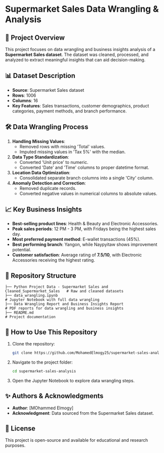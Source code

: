 # Supermarket Sales Data Wrangling & Analysis

## 📌 Project Overview
This project focuses on data wrangling and business insights analysis of a **Supermarket Sales dataset**. The dataset was cleaned, processed, and analyzed to extract meaningful insights that can aid decision-making.

## 📊 Dataset Description
- **Source**: Supermarket Sales dataset
- **Rows**: 1006
- **Columns**: 16
- **Key Features**: Sales transactions, customer demographics, product categories, payment methods, and branch performance.

## 🛠 Data Wrangling Process
1. **Handling Missing Values**:
   - Removed rows with missing 'Total' values.
   - Imputed missing values in 'Tax 5%' with the median.
2. **Data Type Standardization**:
   - Converted 'Unit price' to numeric.
   - Converted 'Date' and 'Time' columns to proper datetime format.
3. **Location Data Optimization**:
   - Consolidated separate branch columns into a single 'City' column.
4. **Anomaly Detection and Correction**:
   - Removed duplicate records.
   - Converted negative values in numerical columns to absolute values.

## 📈 Key Business Insights
- **Best-selling product lines**: Health & Beauty and Electronic Accessories.
- **Peak sales periods**: 12 PM - 3 PM, with Fridays being the highest sales day.
- **Most preferred payment method**: E-wallet transactions (45%).
- **Best performing branch**: Yangon, while Naypyitaw shows improvement potential.
- **Customer satisfaction**: Average rating of **7.5/10**, with Electronic Accessories receiving the highest rating.

## 📁 Repository Structure
```
├── Python Project Data - Supermarket Sales and Cleaned_Supermarket_Sales   # Raw and cleaned datasets
├── data_wrangling.ipynb                                                    # Jupyter Notebook with full data wrangling
├── Data Wrangling Report and Business Insights Report                      # PDF reports for data wrangling and business insights
├── README.md	                                                             # Project documentation
```

## 🚀 How to Use This Repository
1. Clone the repository:
   ```bash
   git clone https://github.com/MohamedElmogy25/supermarket-sales-analysis.git
   ```
2. Navigate to the project folder:
   ```bash
   cd supermarket-sales-analysis
   ```
3. Open the Jupyter Notebook to explore data wrangling steps.

## ✨ Authors & Acknowledgments
- **Author**: [MOhammed Elmogy]
- **Acknowledgment**: Data sourced from the Supermarket Sales dataset.

## 📜 License
This project is open-source and available for educational and research purposes.

